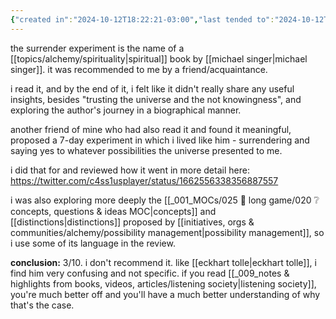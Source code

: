 ```yaml
---
{"created in":"2024-10-12T18:22:21-03:00","last tended to":"2024-10-12T18:30:22-03:00","tags":["alchemy","experiment","review","book","🌲"],"dg-publish":true,"notestage":["🌲"],"permalink":"/experiments/made-by-me/alchemy/the-surrender-experiment/","dgPassFrontmatter":true,"created":"2024-10-12T18:22:21.329-03:00","updated":"2024-10-12T18:38:00.034-03:00"}
---
```


the surrender experiment is the name of a [[topics/alchemy/spirituality\|spiritual]] book by [[michael singer\|michael singer]]. it was recommended to me by a friend/acquaintance.

i read it, and by the end of it, i felt like it didn't really share any useful insights, besides "trusting the universe and the not knowingness", and exploring the author's journey in a biographical manner.

another friend of mine who had also read it and found it meaningful, proposed a 7-day experiment in which i lived like him - surrendering and saying yes to whatever possibilities the universe presented to me.

i did that for and reviewed how it went in more detail here: https://twitter.com/c4ss1usplayer/status/1662556338356887557

i was also exploring more deeply the [[_001_MOCs/025 🔷 long game/020 ❔ concepts, questions & ideas MOC\|concepts]] and [[distinctions\|distinctions]] proposed by [[initiatives, orgs & communities/alchemy/possibility management\|possibility management]], so i use some of its language in the review.

**conclusion:** 3/10. i don't recommend it. like [[eckhart tolle\|eckhart tolle]], i find him very confusing and not specific. if you read [[_009_notes & highlights from books, videos, articles/listening society\|listening society]], you're much better off and you'll have a much better understanding of why that's the case.